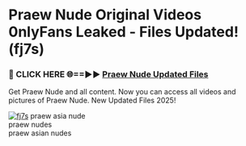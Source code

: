 # Praew Nude Original Videos 0nlyFans Leaked - Files Updated! (fj7s)

<h3>🔴 CLICK HERE 🌐==►► <a href="https://tinyurl.com/52m3yx9h" rel="nofollow">Praew Nude Updated Files</a></h3>

Get Praew Nude and all content. Now you can access all videos and pictures of Praew Nude. New Updated Files 2025!

[![fj7s](https://i.imgur.com/TnHtlc8.gif)](https://tinyurl.com/52m3yx9h)
praew asia nude<br>
praew nudes<br>
praew asian nudes